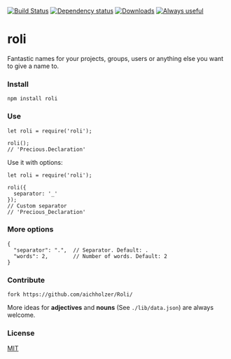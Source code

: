 [![Build Status](https://travis-ci.org/aichholzer/Roli.svg?branch=master)](https://travis-ci.org/aichholzer/Roli)
[![Dependency status](https://gemnasium.com/badges/github.com/aichholzer/Roli.svg)](https://gemnasium.com/github.com/aichholzer/Roli)
[![Downloads](https://img.shields.io/npm/dt/roli.svg)](https://www.npmjs.com/package/roli)
[![Always useful](https://img.shields.io/badge/always-useful-ff6400.svg)](https://github.com/aichholzer/roli)

# roli
Fantastic names for your projects, groups, users or anything else you want to give a name to.


### Install
```
npm install roli
```


### Use
```
let roli = require('roli');

roli();
// 'Precious.Declaration'
```

Use it with options:

```
let roli = require('roli');

roli({
  separator: '_'
});
// Custom separator
// 'Precious_Declaration'
```


### More options
```
{
  "separator": ".",  // Separator. Default: .
  "words": 2,        // Number of words. Default: 2
}
```


### Contribute
```
fork https://github.com/aichholzer/Roli/
```

More ideas for **adjectives** and **nouns** (See `./lib/data.json`) are always welcome.


### License

[MIT](https://github.com/aichholzer/Roli/blob/master/LICENSE)
